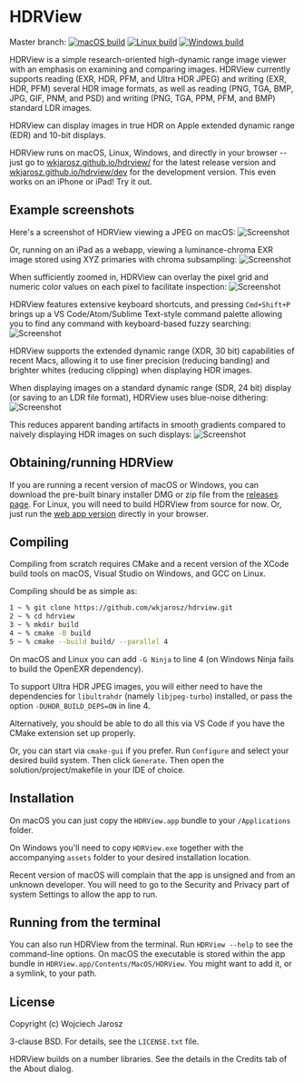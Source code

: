# HDRView

Master branch:
[![macOS build](https://github.com/wkjarosz/hdrview/actions/workflows/ci-mac.yml/badge.svg?branch=master)](https://github.com/wkjarosz/hdrview/actions/workflows/ci-mac.yml)
[![Linux build](https://github.com/wkjarosz/hdrview/actions/workflows/ci-linux.yml/badge.svg?branch=master)](https://github.com/wkjarosz/hdrview/actions/workflows/ci-linux.yml)
[![Windows build](https://github.com/wkjarosz/hdrview/actions/workflows/ci-windows.yml/badge.svg?branch=master)](https://github.com/wkjarosz/hdrview/actions/workflows/ci-windows.yml)

HDRView is a simple research-oriented high-dynamic range image viewer with an emphasis on examining and comparing images. HDRView currently supports reading (EXR, HDR, PFM, and Ultra HDR JPEG) and writing (EXR, HDR, PFM) several HDR image formats, as well as reading (PNG, TGA, BMP, JPG, GIF, PNM, and PSD) and writing (PNG, TGA, PPM, PFM, and BMP) standard LDR images.

HDRView can display images in true HDR on Apple extended dynamic range (EDR) and 10-bit displays.

HDRView runs on macOS, Linux, Windows, and directly in your browser -- just go to [wkjarosz.github.io/hdrview/](https://wkjarosz.github.io/hdrview/) for the latest release version and [wkjarosz.github.io/hdrview/dev](https://wkjarosz.github.io/hdrview/dev) for the development version. This even works on an iPhone or iPad! Try it out.

## Example screenshots
Here's a screenshot of HDRView viewing a JPEG on macOS:
![Screenshot](resources/screenshot-mac.png "Screenshot macOS")

Or, running on an iPad as a webapp, viewing a luminance-chroma EXR image stored using XYZ primaries with chroma subsampling:
![Screenshot](resources/screenshot-ipad.jpg "Screenshot iPad")

When sufficiently zoomed in, HDRView can overlay the pixel grid and numeric color values on each pixel to facilitate inspection:
![Screenshot](resources/screenshot-zoomed.png "Screenshot Zoomed-in")

HDRView features extensive keyboard shortcuts, and pressing `Cmd+Shift+P` brings up a VS Code/Atom/Sublime Text-style command palette allowing you to find any command with keyboard-based fuzzy searching:
![Screenshot](resources/screenshot-command-palette.png "Screenshot of command palette")

HDRView supports the extended dynamic range (XDR, 30 bit) capabilities of recent Macs, allowing it to use finer precision (reducing banding) and brighter whites (reducing clipping) when displaying HDR images.

When displaying images on a standard dynamic range (SDR, 24 bit) display (or saving to an LDR file format), HDRView uses blue-noise dithering:
![Screenshot](resources/screenshot-dithered.png "Screenshot dithering on")

This reduces apparent banding artifacts in smooth gradients compared to naively displaying HDR images on such displays:
![Screenshot](resources/screenshot-no-dither.png "Screenshot dithering off")


## Obtaining/running HDRView

If you are running a recent version of macOS or Windows, you can download the pre-built binary installer DMG or zip file from the [releases page](https://github.com/wkjarosz/hdrview/releases). For Linux, you will need to build HDRView from source for now. Or, just run the [web app version](https://wkjarosz.github.io/hdrview/) directly in your browser.

## Compiling

Compiling from scratch requires CMake and a recent version of the XCode build tools on macOS, Visual Studio on Windows, and GCC on Linux.

Compiling should be as simple as:
```bash
1 ~ % git clone https://github.com/wkjarosz/hdrview.git
2 ~ % cd hdrview
3 ~ % mkdir build
4 ~ % cmake -B build
5 ~ % cmake --build build/ --parallel 4
```

On macOS and Linux you can add `-G Ninja` to line 4 (on Windows Ninja fails to build the OpenEXR dependency).

To support Ultra HDR JPEG images, you will either need to have the dependencies for `libultrahdr` (namely `libjpeg-turbo`) installed, or pass the option `-DUHDR_BUILD_DEPS=ON` in line 4.

Alternatively, you should be able to do all this via VS Code if you have the CMake extension set up properly.

Or, you can start via ``cmake-gui`` if you prefer. Run ``Configure`` and select your desired build system. Then click ``Generate``. Then open the solution/project/makefile in your IDE of choice.

## Installation
On macOS you can just copy the `HDRView.app` bundle to your `/Applications` folder. 

On Windows you'll need to copy `HDRView.exe` together with the accompanying `assets` folder to your desired installation location.

Recent version of macOS will complain that the app is unsigned and from an unknown developer. You will need to go to the Security and Privacy part of system Settings to allow the app to run.

## Running from the terminal

You can also run HDRView from the terminal. Run ``HDRView --help`` to see the command-line options. On macOS the executable is stored within the app bundle in `HDRView.app/Contents/MacOS/HDRView`. You might want to add it, or a symlink, to your path.

## License

Copyright (c) Wojciech Jarosz

3-clause BSD. For details, see the ``LICENSE.txt`` file.

HDRView builds on a number libraries. See the details in the Credits tab of the About dialog.
